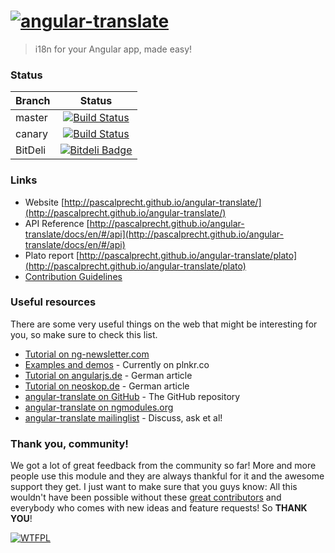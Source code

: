 # [![angular-translate](https://raw.github.com/PascalPrecht/angular-translate/canary/identity/logo/angular-translate-alternative/angular-translate_alternative_medium2.png)](http://pascalprecht.github.io/angular-translate)

> i18n for your Angular app, made easy!

### Status
| Branch        | Status         |
| ------------- |:-------------:|
| master        | [![Build Status](https://travis-ci.org/PascalPrecht/angular-translate.png?branch=master)](https://travis-ci.org/PascalPrecht/angular-translate) |
| canary        |[![Build Status](https://travis-ci.org/PascalPrecht/angular-translate.png?branch=canary)](https://travis-ci.org/PascalPrecht/angular-translate)     |
| BitDeli       |[![Bitdeli Badge](https://d2weczhvl823v0.cloudfront.net/PascalPrecht/angular-translate/trend.png)](https://bitdeli.com/free "Bitdeli Badge")        |

### Links
* Website [http://pascalprecht.github.io/angular-translate/](http://pascalprecht.github.io/angular-translate/)
* API Reference [http://pascalprecht.github.io/angular-translate/docs/en/#/api](http://pascalprecht.github.io/angular-translate/docs/en/#/api)
* Plato report [http://pascalprecht.github.io/angular-translate/plato](http://pascalprecht.github.io/angular-translate/plato)
* [Contribution Guidelines](https://github.com/PascalPrecht/angular-translate/blob/master/CONTRIBUTING.md)

### Useful resources
There are some very useful things on the web that might be interesting for you,
so make sure to check this list.

- [Tutorial on ng-newsletter.com](http://ng-newsletter.com/posts/angular-translate.html)
- [Examples and demos](https://github.com/PascalPrecht/angular-translate/wiki/Demos) - Currently on plnkr.co
- [Tutorial on angularjs.de](http://angularjs.de/artikel/angularjs-i18n-ng-translate) - German article
- [Tutorial on neoskop.de](http://www.neoskop.de/blog/angular-translate) - German article
- [angular-translate on GitHub](http://github.com/PascalPrecht/angular-translate) - The GitHub repository
- [angular-translate on ngmodules.org](http://ngmodules.org/modules/angular-translate)
- [angular-translate mailinglist](https://groups.google.com/forum/#!forum/angular-translate) - Discuss, ask et al!

### Thank you, community!
We got a lot of great feedback from the community so far! More and more people
use this module and they are always thankful for it and the awesome support they
get. I just want to make sure that you guys know: All this wouldn't have been
possible without these [great contributors](http://github.com/PascalPrecht/angular-translate/contributors)
and everybody who comes with new ideas and feature requests! So **THANK YOU**!

[![WTFPL](http://www.wtfpl.net/wp-content/uploads/2012/12/wtfpl-badge-4.png)](http://wtfpl.net)
